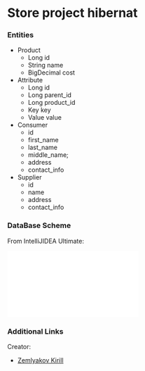 # Store project hibernat

### Entities


* Product
  * Long id
  * String name
  * BigDecimal cost
* Attribute
  * Long id
  * Long parent_id
  * Long product_id
  * Key key
  * Value value
* Consumer
  * id
  * first_name
  * last_name
  * middle_name;
  * address
  * contact_info
* Supplier
  * id
  * name
  * address
  * contact_info

### DataBase Scheme

From IntelliJIDEA Ultimate:

![alt text](./main/resources/img.img)
### Additional Links

Creator:

* [Zemlyakov Kirill](https://github.com/ZemlyakovKirill)


